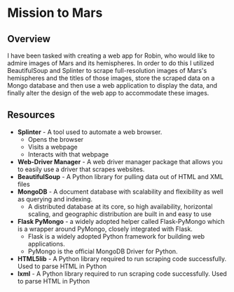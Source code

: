 # Mission to Mars

## Overview 
I have been tasked with creating a web app for Robin, who would like to admire images of Mars and its hemispheres. In order to do this I utilized BeautifulSoup and Splinter to scrape full-resolution images of Mars's hemispheres and the titles of those images, store the scraped data on a Mongo database and then use a web application to display the data, and finally alter the design of the web app to accommodate these images. 

## Resources
* **Splinter** - A tool used to automate a web browser.
  * Opens the browser
  * Visits a webpage
  * Interacts with that webpage
* **Web-Driver Manager** - A web driver manager package that allows you to easily use a driver that scrapes websites.
* **BeautifulSoup** - A Python library for pulling data out of HTML and XML files
* **MongoDB** - A document database with scalability and flexibility as well as querying and indexing. 
  *  A distributed database at its core, so high availability, horizontal scaling, and geographic distribution are built in and easy to use
* **Flask PyMongo** - a widely adopted helper called Flask-PyMongo which is a wrapper around PyMongo, closely integrated with Flask.
  * Flask is a widely adopted Python framework for building web applications.
  * PyMongo is the official MongoDB Driver for Python.
* **HTML5lib** - A Python library required to run scraping code successfully. Used to parse HTML in Python   
* **lxml** - A Python library required to run scraping code successfully. Used to parse HTML in Python 
